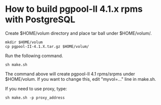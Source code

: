 How to build pgpool-II 4.1.x rpms with PostgreSQL
==================

Create $HOME/volum directory and place tar ball under $HOME/volum/.
```
mkdir $HOME/volum
cp pgpool-II-4.1.X.tar.gz $HOME/volum/
```

Run the following command.
```
sh make.sh
```

The command above will create pgpool-II 4.1 rpms/srpms under $HOME/volum.
If you want to change this, edit "myvol=..." line in make.sh.

If you need to use proxy, type:

```
sh make.sh -p proxy_address
```
